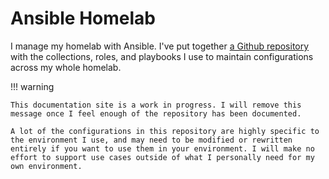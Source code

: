 # Ansible Homelab

I manage my homelab with Ansible. I've put together [a Github repository](https://github.com/redjax/ansible_homelab) with the collections, roles, and playbooks I use to maintain configurations across my whole homelab.

!!! warning

    This documentation site is a work in progress. I will remove this message once I feel enough of the repository has been documented.

    A lot of the configurations in this repository are highly specific to the environment I use, and may need to be modified or rewritten entirely if you want to use them in your environment. I will make no effort to support use cases outside of what I personally need for my own environment.
